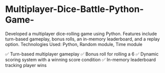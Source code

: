 # Multiplayer-Dice-Battle-Python-Game-

Developed a multiplayer dice-rolling game using Python. Features include turn-based gameplay, bonus rolls, an in-memory leaderboard, and a replay option.
Technologies Used: Python, Random module, Time module


✅ Turn-based multiplayer gameplay
✅ Bonus roll for rolling a 6
✅ Dynamic scoring system with a winning score condition
✅ In-memory leaderboard tracking player wins
